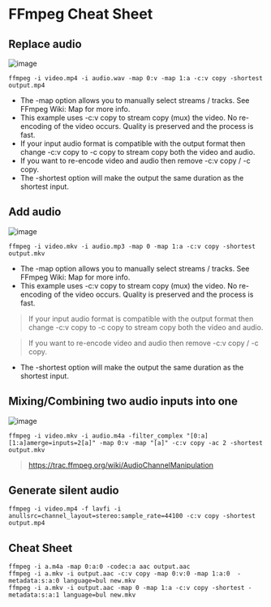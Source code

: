 # FFmpeg Cheat Sheet

## Replace audio

![image](https://user-images.githubusercontent.com/51453974/224025856-388fb6b0-33b4-4c1a-8668-8f9678fbb1d4.png)

```ffmpeg -i video.mp4 -i audio.wav -map 0:v -map 1:a -c:v copy -shortest output.mp4```

* The -map option allows you to manually select streams / tracks. See FFmpeg Wiki: Map for more info.
* This example uses -c:v copy to stream copy (mux) the video. No re-encoding of the video occurs. Quality is preserved and the process is fast.
* If your input audio format is compatible with the output format then change -c:v copy to -c copy to stream copy both the video and audio.
* If you want to re-encode video and audio then remove -c:v copy / -c copy.
* The -shortest option will make the output the same duration as the shortest input.

## Add audio

![image](https://user-images.githubusercontent.com/51453974/224026183-0db81e71-2811-4522-8d21-600b0b2435d1.png)

```ffmpeg -i video.mkv -i audio.mp3 -map 0 -map 1:a -c:v copy -shortest output.mkv```

* The -map option allows you to manually select streams / tracks. See FFmpeg Wiki: Map for more info.
* This example uses -c:v copy to stream copy (mux) the video. No re-encoding of the video occurs. Quality is preserved and the process is fast.

> If your input audio format is compatible with the output format then change -c:v copy to -c copy to stream copy both the video and audio.

> If you want to re-encode video and audio then remove -c:v copy / -c copy.

* The -shortest option will make the output the same duration as the shortest input.

## Mixing/Combining two audio inputs into one

![image](https://user-images.githubusercontent.com/51453974/224026498-58c1d09e-0553-4654-a31f-e04c29416b71.png)

```ffmpeg -i video.mkv -i audio.m4a -filter_complex "[0:a][1:a]amerge=inputs=2[a]" -map 0:v -map "[a]" -c:v copy -ac 2 -shortest output.mkv```

> https://trac.ffmpeg.org/wiki/AudioChannelManipulation

## Generate silent audio

```ffmpeg -i video.mp4 -f lavfi -i anullsrc=channel_layout=stereo:sample_rate=44100 -c:v copy -shortest output.mp4```

## Cheat Sheet

```
ffmpeg -i a.m4a -map 0:a:0 -codec:a aac output.aac
ffmpeg -i a.mkv -i output.aac -c:v copy -map 0:v:0 -map 1:a:0  -metadata:s:a:0 language=bul new.mkv
ffmpeg -i a.mkv -i output.aac -map 0 -map 1:a -c:v copy -shortest -metadata:s:a:1 language=bul new.mkv
```

